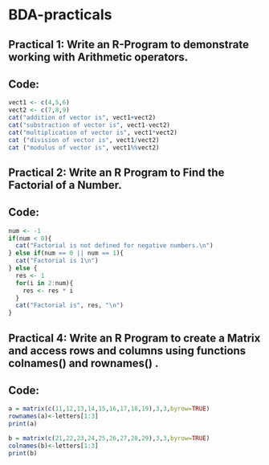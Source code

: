 # BDA-practicals

## Practical 1: Write an R-Program to demonstrate working with Arithmetic operators.

## Code: 
```R
vect1 <- c(4,5,6)
vect2 <- c(7,8,9)
cat("addition of vector is", vect1+vect2)
cat("substraction of vector is", vect1-vect2)
cat("multiplication of vector is", vect1*vect2)
cat ("division of vector is", vect1/vect2)
cat ("modulus of vector is", vect1%%vect2)
```

## Practical 2: Write an R Program to Find the Factorial of a Number.

## Code:
```R
num <- -1
if(num < 0){
  cat("Factorial is not defined for negative numbers.\n")
} else if(num == 0 || num == 1){
  cat("Factorial is 1\n")
} else {
  res <- 1
  for(i in 2:num){
    res <- res * i
  }
  cat("Factorial is", res, "\n")
}
```

## Practical 4: Write an R Program to create a Matrix and access rows and columns using functions colnames() and rownames() .

## Code:
```R
a = matrix(c(11,12,13,14,15,16,17,18,19),3,3,byrow=TRUE)
rownames(a)<-letters[1:3]
print(a)

b = matrix(c(21,22,23,24,25,26,27,28,29),3,3,byrow=TRUE)
colnames(b)<-letters[1:3]
print(b)
```

 
